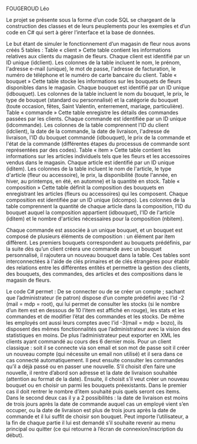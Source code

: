 
FOUGEROUD Léo

Le projet se présente sous la forme d’un code SQL se chargeant de la construction des classes et de leurs peuplements pour les exemples et d’un code en C# qui sert à gérer l’interface et la base de données.


Le but étant de simuler le fonctionnement d’un magasin de fleur nous avons créés 5 tables :
Table « client »
Cette table contient les informations relatives aux clients du magasin de fleurs.
Chaque client est identifié par un ID unique (idclient).
Les colonnes de la table incluent le nom, le prénom, l'adresse e-mail (unique), le mot de passe, l'adresse de facturation, le numéro de téléphone et le numéro de carte bancaire du client.
Table « bouquet »
Cette table stocke les informations sur les bouquets de fleurs disponibles dans le magasin.
Chaque bouquet est identifié par un ID unique (idbouquet).
Les colonnes de la table incluent le nom du bouquet, le prix, le type de bouquet (standard ou personnalisé) et la catégorie du bouquet (toute occasion, fêtes, Saint Valentin, enterrement, mariage, particulière).
Table « commande »
Cette table enregistre les détails des commandes passées par les clients.
Chaque commande est identifiée par un ID unique (idcommande).
Les colonnes de la table comprennent l'ID du client (idclient), la date de la commande, la date de livraison, l'adresse de livraison, l'ID du bouquet commandé (idbouquet), le prix de la commande et l'état de la commande (différentes étapes du processus de commande sont représentées par des codes).
Table « item »
Cette table contient les informations sur les articles individuels tels que les fleurs et les accessoires vendus dans le magasin.
Chaque article est identifié par un ID unique (iditem).
Les colonnes de la table incluent le nom de l'article, le type d'article (fleur ou accessoire), le prix, la disponibilité (toute l'année, en hiver, au printemps, en été, en automne) et la quantité en stock.
Table « composition »
Cette table définit la composition des bouquets en enregistrant les articles (fleurs ou accessoires) qui les composent.
Chaque composition est identifiée par un ID unique (idcompo).
Les colonnes de la table comprennent la quantité de chaque article dans la composition, l'ID du bouquet auquel la composition appartient (idbouquet), l'ID de l'article (iditem) et le nombre d'articles nécessaires pour la composition (nbitem).

Chaque commande est associée à un unique bouquet, et un bouquet est composé de plusieurs éléments de composition : un élément par item diffèrent. Les premiers bouquets correspondent au bouquets prédéfinis, par la suite dès qu’un client créera une commande avec un bouquet personnalisé, il rajoutera un nouveau bouquet dans la table.
Ces tables sont interconnectées à l'aide de clés primaires et de clés étrangères pour établir des relations entre les différentes entités et permettre la gestion des clients, des bouquets, des commandes, des articles et des compositions dans le magasin de fleurs.

Le code C# permet : 
De se connecter ou de se créer un compte ; sachant que l’administrateur (le patron) dispose d’un compte prédéfini avec l’id -2 (mail = mdp = root), qui lui permet de consulter les stocks (si le nombre d’un item est en dessous de 10 l’item est affiché en rouge), les stats et les commandes et de modifier l’état des commandes et les stocks. De même les employés ont aussi leurs comptes avec l’id -3(mail = mdp = bozo), ils disposent des mêmes fonctionnalités que l’administrateur avec la vision des statistiques en moins.
De plus l’administrateur peut exporter en XML les clients ayant commandé au cours des 6 dernier mois.
Pour un client classique : soit il se connecte via son email et son mot de passe soit il créer un nouveau compte (qui nécessite un email non utilisé) et il sera dans ce cas connecté automatiquement.
Il peut ensuite consulter les commandes qu’il a déjà passé ou en passer une nouvelle.
S’il choisit d’en faire une nouvelle, il rentre d’abord son adresse et la date de livraison souhaitée (attention au format de la date).
Ensuite, il choisit s’il veut créer un nouveau bouquet ou en choisir un parmi les bouquets préexistants.
Dans le premier cas il doit rentrer le nombre d’item souhaité puis quels seront ces items.
Dans le second deux cas il y a 2 possibilités : la date de livraison est moins de trois jours après la date de commande auquel cas un employé vient s’en occuper, ou la date de livraison est plus de trois jours après la date de commande et il lui suffit de choisir son bouquet.
Peut importe l’utilisateur, a la fin de chaque partie il lui est demandé s’il souhaite revenir au menu principal ou quitter (ce qui retourne à l’écran de connexion/inscription du début).
